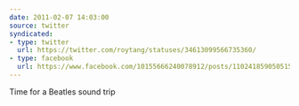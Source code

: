 ```yaml
---
date: 2011-02-07 14:03:00
source: twitter
syndicated:
- type: twitter
  url: https://twitter.com/roytang/statuses/34613099566735360/
- type: facebook
  url: https://www.facebook.com/10155666240078912/posts/110241859050515
---
```


Time for a Beatles sound trip